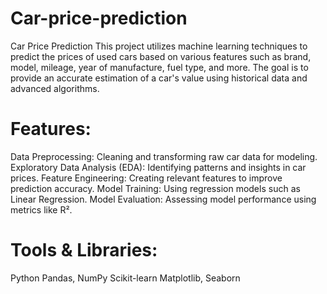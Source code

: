 # Car-price-prediction
Car Price Prediction This project utilizes machine learning techniques to predict the prices of used cars based on various features such as brand, model, mileage, year of manufacture, fuel type,  and more. The goal is to provide an accurate estimation of a car's value using historical data and advanced algorithms.
# Features:
Data Preprocessing: Cleaning and transforming raw car data for modeling.
Exploratory Data Analysis (EDA): Identifying patterns and insights in car prices.
Feature Engineering: Creating relevant features to improve prediction accuracy.
Model Training: Using regression models such as Linear Regression.
Model Evaluation: Assessing model performance using metrics like R².
# Tools & Libraries:
Python
Pandas, NumPy
Scikit-learn
Matplotlib, Seaborn
